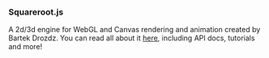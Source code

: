 ### Squareroot.js

A 2d/3d engine for WebGL and Canvas rendering and animation created by Bartek Drozdz. You can read all about it [here](http://sqr.bartekdrozdz.com/), including API docs, tutorials and more!
